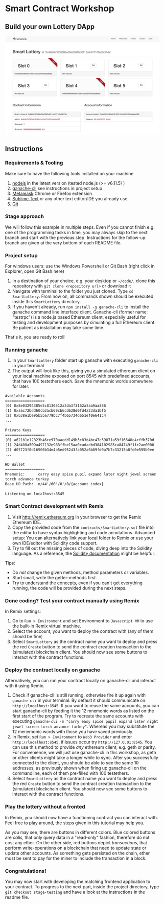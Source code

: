 # Smart Contract Workshop

## Build your own Lottery DApp

![Animated DApp](./notes/01-screenshot.png)

## Instructions

### Requirements & Tooling

Make sure to have the following tools installed on your machine

 1. [nodejs](https://nodejs.org/en/download/) in the latest version (tested node.js (>= v6.11.5) )
 2. [ganache-cli](https://github.com/trufflesuite/ganache-cli) see instructions in project setup
 3. [Metamask](http://metamask.io) Chrome or Firefox extension
 4. [Sublime Text](http://sublimetext.com) or any other text editor/IDE you already use
 5. [Git](https://git-scm.com/downloads)

### Stage approach

We will follow this example in multiple steps. Even if you cannot finish e.g. one of the programming tasks in time, you may always
skip to the next branch and start with the previous step. Instructions for the follow-up branch are given at the very bottom of each README file.

### Project setup

For windows users: use the Windows Powershell or Git Bash (right click in Explorer, open Git Bash here)

1. In a destination of your choice, e.g. your desktop or `~/code/`, clone this repository with `git clone <repository url>` or download it
2. Navigate with terminal to the folder you just cloned. Type `cd SmartLottery`. From now on, all commands shown should be executed inside this `SmartLottery` directory.
3. If you haven't already, run `npm install -g ganache-cli` to install the ganache command line interface client. Ganache-cli (former name: "testrpc") is a node.js based Ethereum client, especially useful for testing and development purposes by simulating a full Ethereum client. Be patient as installation may take some time.

That's it, you are ready to roll!

### Running ganache

1. In your `SmartLottery` folder start up ganache with executing `ganache-cli` in your terminal
2. The output will look like this, giving you a simulated ethereum client on your local machine exposed on port 8545 with predefined accounts, that have 100 testethers each. Save the mnemonic words somewhere for later.

```
Available Accounts
==================
(0) 0x8e03294385e5c8130512a2da3f3162a3aa9aa386
(1) 0xaac72bdd60cb3acb69cb6cd628d0fd4a23da1bf5
(2) 0xb38e1be95b5ba779bc7f4b65734d651ef0e641c4
...

Private Keys
==================
(0) a621b1e12823b46ce970aaedd149b3c83d4bc47c59871a59f16648e4cffb370d
(1) 24d408a509a497132e983ffbe15aa0cadaebd384102985ca84749f1fc2ae0000
(2) d05723f0d16906b34e4b5ed95243fa052a6b09fd0a7b7c33215a8fe0e595b9ee
...

HD Wallet
==================
Mnemonic:      carry easy spice pupil expand later night jewel screen torch advance turkey
Base HD Path:  m/44'/60'/0'/0/{account_index}

Listening on localhost:8545
```

### Smart Contract development with Remix

1. Visit http://remix.ethereum.org in your browser to get the Remix Ethereum IDE.
2. Copy the provided code from the `contracts/SmartLottery.sol` file into the editor to have syntax highlighting and code annotations. Advanced setup: You can alternatively link your local folder to Remix or use your own IDE/editor with Solidity code support.
3. Try to fill out the missing pieces of code, diving deep into the Solidity language. As a reference, the [Solidity documentation](https://solidity.readthedocs.io/en/develop/) might be helpful. 

Tips:
* Do *not* change the given methods, method parameters or variables.
* Start small, write the getter-methods first.
* Try to understand the concepts, even if you can't get everything running, the code will be provided during the next steps.

### Done coding? Test your contract manually using Remix

In Remix settings:

1. Go to `Run > Environment` and set Environment to `Javascript VM` to use the built-in Remix virtual machine.
2. Select the account, you want to deploy the contract with (any of them should be fine)
3. Select `SmartLottery` as the contract name you want to deploy and press the red `Create` button to send the contract creation transaction to the (simulated) blockchain client. You should now see some buttons to interact with the contract functions.

### Deploy the contract locally on ganache

Alternatively, you can run your contract locally on ganache-cli and interact with it using Remix.

1. Check if ganache-cli is still running, otherwise fire it up again with `ganache-cli` in your terminal. By default it should communicate on `http://localhost:8545`. If you want to reuse the same accounts, you can start ganache-cli by feeding it the 12 mnemonic words 
as listed on the first start of the program. Try to recreate the same accounts with executing `ganache-cli -m "carry easy spice pupil expand later night jewel screen torch advance turkey"`. Whereas you may substitute the 12 menemonic words with those you have saved previously.
2. In Remix, set `Run > Environment` to `Web3 Provider` and  enter `http://localhost:8545`, if issues occur try `http://127.0.01:8545`. You can use this method to provide *any* ethereum client, e.g. geth or parity. For convenience, we will just use ganache-cli in this workshop, 
as geth or other clients might take a longer while to sync. After you successfully connected to the client, you should be able to see the same 10 addresses, as previously shown when firing up ganache-cli on the commandline, each of them pre-filled with 100 testethers. 
3. Select `SmartLottery` as the contract name you want to deploy and press the red `Create` button to send the contract creation transaction to the (simulated) blockchain client. You should now see some buttons to interact with the contract functions.

### Play the lottery without a fronted

In Remix, you should now have a functioning contract you can interact with. Feel free to play around, the steps given in this tutorial may help you. 

As you may see, there are buttons in different colors. Blue colored buttons are *calls*, that only query data in a "read-only" fashion, therefore do not cost any ether. On the other side, red buttons depict *transactions*, that perform write-operations on a blockchain that need to update state or update other accounts. As something gets persisted on the chain, ether must be sent to pay for the miner to include the transaction in a block.


### Congratulations!

You may now start with developing the matching frontend application to your contract.
To progress to the next part, inside the project directory, type `git checkout stage-testing` and have a look at the instructions in  the readme file.
